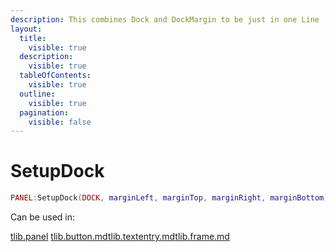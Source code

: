 ```yaml
---
description: This combines Dock and DockMargin to be just in one Line
layout:
  title:
    visible: true
  description:
    visible: true
  tableOfContents:
    visible: true
  outline:
    visible: true
  pagination:
    visible: false
---
```


# SetupDock

```lua
PANEL:SetupDock(DOCK, marginLeft, marginTop, marginRight, marginBottom)
```

Can be used in:

[tlib.panel](../vgui-elements/tlib.panel/ "mention") [tlib.button.md](../vgui-elements/tlib.button.md "mention")[tlib.textentry.md](../vgui-elements/tlib.textentry.md "mention")[tlib.frame.md](../vgui-elements/tlib.frame.md "mention")
